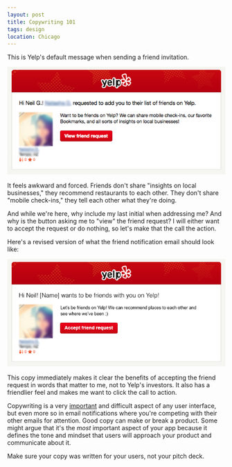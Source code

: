 ```yaml
---
layout: post
title: Copywriting 101
tags: design
location: Chicago
---
```


This is Yelp's default message when sending a friend invitation.

[![Yelp Friend Notification](/post_files/yelp_friend_email.png)](/post_files/yelp_friend_email.png)

It feels awkward and forced. Friends don't share "insights on local businesses," they recommend restaurants to each other. They don't share "mobile check-ins," they tell each other what they're doing.

And while we're here, why include my last initial when addressing me? And why is the button asking me to "view" the friend request? I will either want to accept the request or do nothing, so let's make that the call the action.

Here's a revised version of what the friend notification email should look like:

[![Revised Yelp Friend Notification](/post_files/yelp_friend_email_revised.png)](/post_files/yelp_friend_email_revised.png)

This copy immediately makes it clear the benefits of accepting the friend request in words that matter to me, not to Yelp's investors. It also has a friendlier feel and makes me want to click the call to action.

Copywriting is a very [important](https://gettingreal.37signals.com/ch08_Wordsmiths.php) and difficult aspect of any user interface, but even more so in email notifications where you're competing with their other emails for attention. Good copy can make or break a product. Some might argue that it's the *most* important aspect of your app because it defines the tone and mindset that users will approach your product and communicate about it.

Make sure your copy was written for your users, not your pitch deck. 
